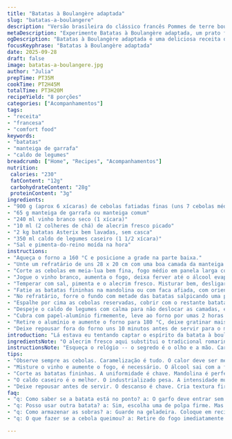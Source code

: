 ```yaml
---
title: "Batatas à Boulangère adaptada"
slug: "batatas-a-boulangere"
description: "Versão brasileira do clássico francês Pommes de terre boulangère, adaptei com manteiga de garrafa e caldo de legumes caseiro, pra fugir do óbvio e valorizar o sabor. Três horas e tanto no forno, sem pressa, pra deixar batata cremosa e o perfume dos cebolas caramelizados. Usei batata Asterix no lugar da Russet, que é mais comum aqui, resultado ficou incrível, quase um abraço em forma de prato. Vinho branco secou lentamente, aroma do alecrim fresco se espalhou pela casa enquanto o forno trabalhava de leve. Gratinar bem na última meia hora, mas sempre de olho pra não queimar. Cabou que virou meu prato de inverno preferido, perfeito com uma saladinha ácida pra cortar a gordura."
metaDescription: "Experimente Batatas à Boulangère adaptada, um prato francês pelo coração brasileiro. Cremosas, aromáticas e com um toque especial da manteiga de garrafa"
ogDescription: "Batatas à Boulangère adaptada é uma deliciosa receita que combina simplicidade e sabor. Perfeito para um dia frio"
focusKeyphrase: "Batatas à Boulangère adaptada"
date: 2025-09-28
draft: false
image: batatas-a-boulangere.jpg
author: "Julia"
prepTime: PT35M
cookTime: PT2H45M
totalTime: PT3H20M
recipeYield: "8 porções"
categories: ["Acompanhamentos"]
tags:
- "receita"
- "francesa"
- "comfort food"
keywords:
- "batatas"
- "manteiga de garrafa"
- "caldo de legumes"
breadcrumb: ["Home", "Recipes", "Acompanhamentos"]
nutrition: 
 calories: "230"
 fatContent: "12g"
 carbohydrateContent: "28g"
 proteinContent: "3g"
ingredients:
- "900 g (aprox 6 xícaras) de cebolas fatiadas finas (uns 7 cebolas médias)"
- "65 g manteiga de garrafa ou manteiga comum"
- "240 ml vinho branco seco (1 xícara)"
- "10 ml (2 colheres de chá) de alecrim fresco picado"
- "2 kg batatas Asterix bem lavadas, sem casca"
- "350 ml caldo de legumes caseiro (1 1/2 xícara)"
- "Sal e pimenta-do-reino moída na hora"
instructions:
- "Aqueça o forno a 160 °C e posicione a grade na parte baixa."
- "Unte um refratário de uns 28 x 20 cm com uma boa camada da manteiga de garrafa."
- "Corte as cebolas em meia-lua bem fina, fogo médio em panela larga com 40 g da manteiga até ficarem translúcidas e docinhas, uns 10 minutos mexendo de vez em quando para não queimar."
- "Jogue o vinho branco, aumenta o fogo, deixa ferver até o álcool evaporar – isso é sinal de que vai ficar concentrado e não azedo."
- "Temperar com sal, pimenta e o alecrim fresco. Misturar bem, desligar e reservar."
- "Fatie as batatas fininhas na mandolina ou com faca afiada, com orientação para que fiquem na mesma espessura – isso evita o cozimento desigual."
- "No refratário, forre o fundo com metade das batatas salpicando uma pitada de sal e pimenta."
- "Espalhe por cima as cebolas reservadas, cobrir com o restante batatas, ajustar o tempero com sal e pimenta."
- "Despeje o caldo de legumes com calma para não deslocar as camadas, espalhe o restante da manteiga por cima em pequenos pedaços."
- "Cubra com papel-alumínio firmemente, leve ao forno por umas 2 horas e 40 minutos, ou até a batata estar macia ao espetar garfo – ela deve ceder de leve, sem desmanchar."
- "Retire o alumínio e aumente o forno para 180 °C, deixe gratinar mais uns 25 minutos até formar uma crosta dourada e com aquelas beiradas ligeiramente crocantes."
- "Deixe repousar fora do forno uns 10 minutos antes de servir para o molho assentar e as camadas firmarem neste momento o aroma estará no auge."
introduction: "Lá estava eu tentando captar o espírito da batata à boulangère que experimentei na França anos atrás. Muita coisa aprendida no caminho – desde como não deixar a batata crua na camada inferior, até a importância da manteiga não só na textura, mas no aroma final. A escolha da batata local, o uso do caldo caseiro ao invés de industrializado e a paciência com o tempo no forno mudaram tudo. Já perdi as contas de estourar o tempo de cozimento e ter que forçar as batatas passando na faca pra não virar purê. Nesse processo ouvi o cozinhamento falar – os estalos leves do forno trazendo a batata pra maciez; a mudança visual dos líquidos evaporando; o cheiro da cebola negra derretendo. Tudo que exige calma e devolve prazer. Vale separar uma tarde pra esse prato e garantir companhia à mesa, porque batata, cebola e alecrim sempre pedem um papo demorado. Venha. Traz uma cerveja!"
ingredientsNote: "O alecrim fresco aqui substitui o tradicional romarin francês, mais disponível pra gente e com um perfume igualmente robusto. Use manteiga de garrafa para aquele toque de capim e defumado que manteiga comum não entrega; se não tiver, manteiga sem sal dá conta do recado, mas o resultado final muda. Para o caldo, recomendo caldo de legumes caseiro, pois o industrializado pode pesar ou conter sódio em excesso. Troque batata Asterix por outra batata de polpa firme se preferir, mas evite variedades muito cerosas que desmancham; o ponto é a batata manter formato, mas facilmente penetrada pelo garfo. Cebola doce tipo cristal é ótima aqui, mas se for difícil, a comum funciona – só atenção ao tempo de caramelização. Vinho branco pode ser um talha ou um comum seco sem frescura, só evite doces. Se for requisito, substitua por caldo extra e uma pitada de limão para acidez, mas perde o caráter do prato. Sal e pimenta na medida, para não pesar demais antes de sentir o sabor final."
instructionsNote: "Esqueça o relógio -- o segredo é o olho e a mão. Caramelizar a cebola pede paciência e fogo médio-baixo; se jogar fogo alto, queima fácil e amarga. A primeira fervura do vinho é pra evaporação do álcool, que deixa só o sabor, e nada vira ácido. Quanto ao corte da batata, mandolina ajuda demais, mas cuidado com os dedos; uma faca afiada e um ato de paciência também servem. Montar as camadas no refratário com sal e pimenta em cada camada evita tempero desigual, que é comum caso jogue tudo junto. Colocar o papel alumínio firmemente evita perda do vapor fundamental para cozimento uniforme, mas atenção ao final: tirar o papel e aumentar o calor deixa crocante a crosta, aquela parte que até faz barulho ao cortar. No fim, deixar repousar é tão crucial quanto a cocção. Sai do forno quente demais e desmancha, deixa amornar para firmar, intensificar sabor e textura."
tips:
- "Observe sempre as cebolas. Caramelização é tudo. O calor deve ser médio. Nada de pressa. Mexa de vez em quando. Quando estiverem douradas, ficam doces."
- "Misture o vinho e aumente o fogo, é necessário. O álcool sai com a fervura. O sabor se concentra. Lembre-se, esse passo é crucial para evitar azedos."
- "Corte as batatas fininhas. A uniformidade é chave. Mandolina é perfeita, mas use com cuidado. Se não tiver, a faca precisa estar bem afiada. Evite batatas cerosas."
- "O caldo caseiro é o melhor. O industrializado pesa. A intensidade muda. Se não tiver, prepare um rápido com restos de verduras. Isso faz diferença."
- "Deixe repousar antes de servir. O descanso é chave. Cria textura firme. O aroma se intensifica. Pense numa crosta crocante: é a parte que todos amam."
faq:
- "q: Como saber se a batata está no ponto? a: O garfo deve entrar sem resistência. Cuidado, não se desmanchar. Batatas devem ser macias, não purê. Olhe a crosta."
- "q: Posso usar outra batata? a: Sim, escolha uma de polpa firme. Mas evite as muito cerosas. Precisa manter a forma. Asterix é ótima, mas a escolha é sua."
- "q: Como armazenar as sobras? a: Guarde na geladeira. Coloque em recipiente fechado. Consuma em até três dias. Pode reaquecer no forno ou no micro-ondas."
- "q: O que fazer se a cebola queimou? a: Retire do fogo imediatamente. Se possível, faça mais cebola. A queimadura amarga o prato. É bom evitar."

---
```

